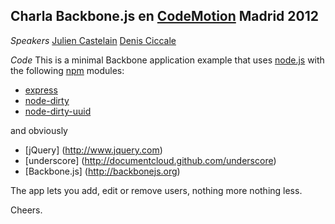 
Charla Backbone.js en [CodeMotion](http://www.codemotion.es) Madrid 2012
-------------------------------------------------------------------------
*Speakers*
  [Julien Castelain](https://twitter.com/#!/__juju__)
  [Denis Ciccale](https://twitter.com/#!/tdecs)


*Code*
  This is a minimal Backbone application example that uses 
  [node.js](http://www.nodejs.org) with the following 
  [npm](http://www.npmjs.org) modules:
  + [express](http://www.expressjs.com)
  + [node-dirty](https://github.com/felixge/node-dirty)
  + [node-dirty-uuid](https://github.com/felixge/node-dirty-uuid)

  and obviously 
  + [jQuery] (http://www.jquery.com)
  + [underscore] (http://documentcloud.github.com/underscore)
  + [Backbone.js] (http://backbonejs.org)

  The app lets you add, edit or remove users, nothing more nothing less.

  Cheers.
  




